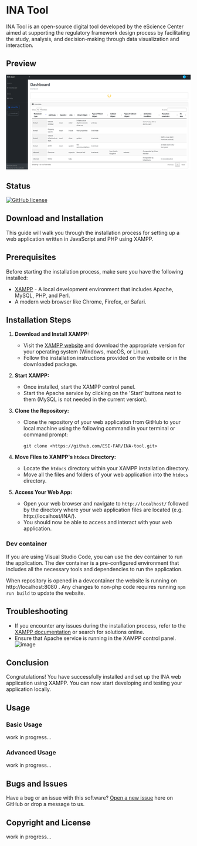# INA Tool

INA Tool is an open-source digital tool developed by the eScience Center aimed at supporting the regulatory framework design process by facilitating the study, analysis, and decision-making through data visualization and interaction.

## Preview

![INA](assets/img/preview.PNG)

## Status

[![GitHub license](https://img.shields.io/badge/license-MIT-blue.svg)](https://raw.githubusercontent.com/StartBootstrap/startbootstrap-sb-admin/master/LICENSE)

## Download and Installation

This guide will walk you through the installation process for setting up a web application written in JavaScript and PHP using XAMPP.

## Prerequisites

Before starting the installation process, make sure you have the following installed:

- [XAMPP](https://www.apachefriends.org/index.html) - A local development environment that includes Apache, MySQL, PHP, and Perl.
- A modern web browser like Chrome, Firefox, or Safari.

## Installation Steps

1. **Download and Install XAMPP:**
   - Visit the [XAMPP website](https://www.apachefriends.org/index.html) and download the appropriate version for your operating system (Windows, macOS, or Linux).
   - Follow the installation instructions provided on the website or in the downloaded package.

2. **Start XAMPP:**
   - Once installed, start the XAMPP control panel.
   - Start the Apache service by clicking on the 'Start' buttons next to them (MySQL is not needed in the current version).

3. **Clone the Repository:**
   - Clone the repository of your web application from GitHub to your local machine using the following command in your terminal or command prompt:
     ```
     git clone <https://github.com/ESI-FAR/INA-tool.git>
     ```
   
4. **Move Files to XAMPP's `htdocs` Directory:**
   - Locate the `htdocs` directory within your XAMPP installation directory.
   - Move all the files and folders of your web application into the `htdocs` directory.

5. **Access Your Web App:**
   - Open your web browser and navigate to `http://localhost/` followed by the directory where your web application files are located (e.g. http://localhost/INA/).
   - You should now be able to access and interact with your web application.

### Dev container

If you are using Visual Studio Code, you can use the dev container to run the application. The dev container is a pre-configured environment that includes all the necessary tools and dependencies to run the application.

When repository is opened in a devcontainer the website is running on http://localhost:8080 .
Any changes to non-php code requires running `npm run build` to update the website.

## Troubleshooting

- If you encounter any issues during the installation process, refer to the [XAMPP documentation](https://www.apachefriends.org/documentation.html) or search for solutions online.
- Ensure that Apache service is running in the XAMPP control panel.
![image](https://github.com/ESI-FAR/INA-tool/assets/150127923/bdeec688-1cae-4152-9b19-ab1b3b2375cd)

## Conclusion

Congratulations! You have successfully installed and set up the INA web application using XAMPP. You can now start developing and testing your application locally.

## Usage

### Basic Usage

work in progress...


### Advanced Usage

work in progress...

## Bugs and Issues

Have a bug or an issue with this software? [Open a new issue](https://github.com/ESI-FAR/INA-tool/issues) here on GitHub or drop a message to us.


## Copyright and License

work in progress...
